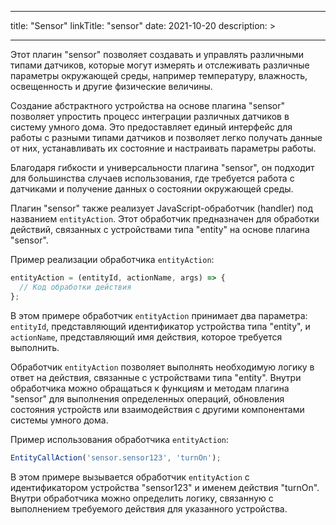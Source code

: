 
---
title: "Sensor"
linkTitle: "sensor"
date: 2021-10-20
description: >
  
---

Этот плагин "sensor" позволяет создавать и управлять различными типами датчиков, которые могут измерять и отслеживать 
различные параметры окружающей среды, например температуру, влажность, освещенность и другие физические величины.

Создание абстрактного устройства на основе плагина "sensor" позволяет упростить процесс интеграции различных датчиков в 
систему умного дома. Это предоставляет единый интерфейс для работы с разными типами датчиков и позволяет легко получать
данные от них, устанавливать их состояние и настраивать параметры работы.

Благодаря гибкости и универсальности плагина "sensor", он подходит для большинства случаев использования, где требуется 
работа с датчиками и получение данных о состоянии окружающей среды.   


Плагин "sensor" также реализует JavaScript-обработчик (handler) под названием `entityAction`. Этот обработчик предназначен
для обработки действий, связанных с устройствами типа "entity" на основе плагина "sensor".

Пример реализации обработчика `entityAction`:

```javascript
entityAction = (entityId, actionName, args) => {
  // Код обработки действия
};
```

В этом примере обработчик `entityAction` принимает два параметра: `entityId`, представляющий идентификатор устройства типа 
"entity", и `actionName`, представляющий имя действия, которое требуется выполнить.

Обработчик `entityAction` позволяет выполнять необходимую логику в ответ на действия, связанные с устройствами типа "entity".
Внутри обработчика можно обращаться к функциям и методам плагина "sensor" для выполнения определенных операций, обновления 
состояния устройств или взаимодействия с другими компонентами системы умного дома.

Пример использования обработчика `entityAction`:

```javascript
EntityCallAction('sensor.sensor123', 'turnOn');
```

В этом примере вызывается обработчик `entityAction` с идентификатором устройства "sensor123" и именем действия "turnOn".
Внутри обработчика можно определить логику, связанную с выполнением требуемого действия для указанного устройства.

